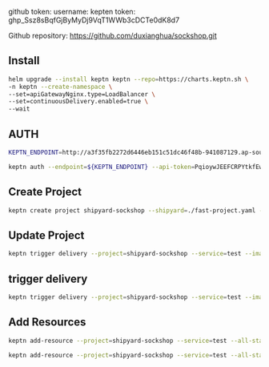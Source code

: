 github token:
    username: kepten
    token: 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

Github repository: https://github.com/duxianghua/sockshop.git

## Install
```sh
helm upgrade --install keptn keptn --repo=https://charts.keptn.sh \
-n keptn --create-namespace \
--set=apiGatewayNginx.type=LoadBalancer \
--set=continuousDelivery.enabled=true \
--wait
```

## AUTH
``` sh
KEPTN_ENDPOINT=http://a3f35fb2272d6446eb151c51dc46f48b-941087129.ap-southeast-1.elb.amazonaws.com/api

keptn auth --endpoint=${KEPTN_ENDPOINT} --api-token=PqioywJEEFCRPYtkfEwJXoNwz4laFmLPDvk15xUSqhKUj
```

## Create Project
``` sh
keptn create project shipyard-sockshop --shipyard=./fast-project.yaml --git-user=keptn --git-token=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 --git-remote-url=https://github.com/duxianghua/sockshop.git
```

## Update Project
``` sh
keptn trigger delivery --project=shipyard-sockshop --service=test --image=test --tag=v0.0.1 --sequence=hotfix-delivery
```

## trigger delivery
``` sh
keptn trigger delivery --project=shipyard-sockshop --service=test --image=test:latest --sequence=dev
```

## Add Resources
```sh
keptn add-resource --project=shipyard-sockshop --service=test --all-stages --resource=helloservice.tgz --resourceUri=helm/helloservice.tgz

keptn add-resource --project=shipyard-sockshop --service=test --all-stages --resource=./endpoints.yaml --resourceUri=helm/endpoints.yaml
```